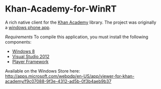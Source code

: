 Khan-Academy-for-WinRT
======================

A rich native client for the [Khan Academy](http://khanacademy.org) library. The project was originally a [windows phone app](https://github.com/joelmartinez/Khan-Academy-for-Windows-Phone).

*Requirements*
To compile this application, you must install the following components:

 * [Windows 8](http://windows.microsoft.com/en-US/windows-8/download)
 * [Visual Studio 2012](http://msdn.microsoft.com/en-US/windows/apps/br229516)
 * [Player Framework](http://playerframework.codeplex.com/)

Available on the Windows Store here:  
http://apps.microsoft.com/webpdp/en-US/app/viewer-for-khan-academy/f9c07088-9f3e-4312-ad5b-0f3b4aeb9b37